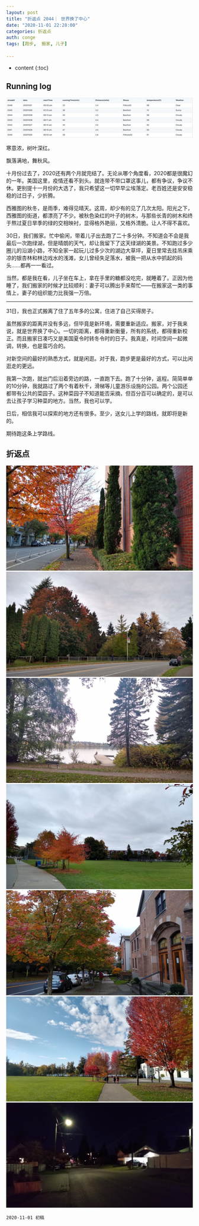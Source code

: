 ```yaml
---
layout: post
title: "折返点 2044｜ 世界换了中心"
date: "2020-11-01 22:28:00"
categories: 折返点
auth: conge
tags: [跑步,  搬家, 儿子]

---
```

* content
{:toc}


## Running log

![Running log, week 44, 2020](/assets/images/折返点/2020_wk44.png)

寒意浓，树叶深红。

飘落满地，舞秋风。

十月份过去了，2020还有两个月就完结了。无论从哪个角度看，2020都是很魔幻的一年。美国这里，疫情还看不到头。就连带不带口罩这事儿，都有争议，争议不休。更别提十一月份的大选了，我只希望这一切早早尘埃落定。老百姓还是安安稳稳的过日子，少折腾。

西雅图的秋冬，是雨季，难得见晴天。这周，却少有的见了几次太阳。阳光之下，西雅图的街道，都漂亮了不少。被秋色染红的叶子的树木，与那些长青的树木和终于熬过夏日旱季的绿的交相映衬，显得格外艳丽，又格外清脆。让人不得不喜欢。





30日，我们搬家。忙中偷闲，带着儿子出去跑了二十多分钟。不知道会不会是我最后一次跑绿湖，但是晴朗的天气，却让我留下了这天绿湖的美景。不知跑过多少圈儿的沿湖小路，不知全家一起玩儿过多少次的湖边大草坪，夏日里常去挂吊床乘凉的银杏林和林边戏水的浅滩，女儿曾经失足落水，被我一把从水中抓起的码头……都再一一看过。

当然，都是我在看，儿子坐在车上，拿在手里的糖都没吃完，就睡着了。正因为他睡了，我们搬家的时候才比较顺利：妻子可以腾出手来帮忙——在搬家这一类的事情上，妻子的组织能力比我强一万倍。

-----

31日，我也正式搬离了住了五年多的公寓，住进了自己买得房子。

虽然搬家的距离并没有多远，但毕竟是新环境，需要重新适应。搬家，对于我来说，就是世界换了中心。一切的距离，都得重新衡量，所有的系统，都得重新校正。而且搬家日凑巧又是美国夏令时转冬令时的日子。我真是，时间空间一起微调，转换，也是蛮巧合的。

对新空间的最好的熟悉方式，就是闲逛。对于我，跑步更是最好的方式，可以比闲逛走的更远。

我第一次跑，就出门后沿着旁边的路，一直跑下去。跑了十分钟，返程。简简单单的10分钟，我就路过了两个有着秋千，滑梯等儿童游乐设施的公园。两个公园还都带有公共的菜园子。这种菜园子不知道能否采摘，但百分百可以确定的，是可以去让孩子学习种菜的地方。当然，我也可以学。

日后，相信我可以探索的地方还有很多。至少，送女儿上学的路线，就即将是新的。

期待跑这条上学路线。


## 折返点

![20201025.jpg](/assets/images/折返点/20201025.jpg)  
![20201026.jpg](/assets/images/折返点/20201026.jpg)  
![20201027.jpg](/assets/images/折返点/20201027.jpg)  
![20201028.jpg](/assets/images/折返点/20201028.jpg)  
![20201029.jpg](/assets/images/折返点/20201029.jpg)  
![20201030.jpg](/assets/images/折返点/20201030.jpg)  
![20201031.jpg](/assets/images/折返点/20201031.jpg)

```
2020-11-01 初稿
```

